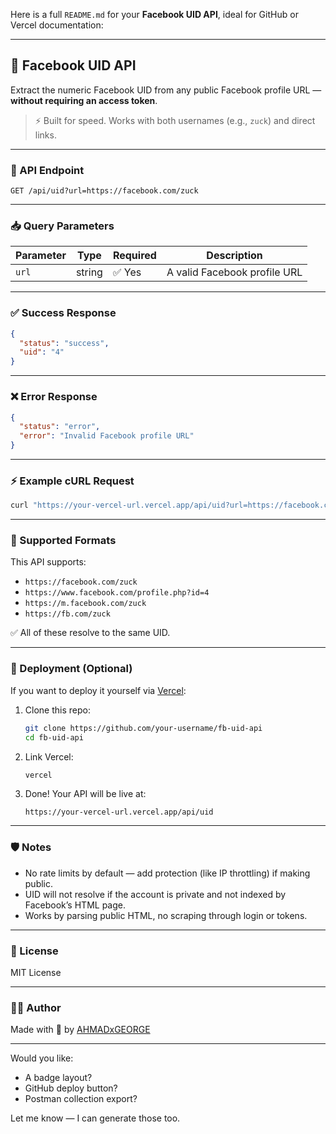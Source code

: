 Here is a full `README.md` for your **Facebook UID API**, ideal for GitHub or Vercel documentation:

---

## 📘 Facebook UID API

Extract the numeric Facebook UID from any public Facebook profile URL — **without requiring an access token**.

> ⚡️ Built for speed. Works with both usernames (e.g., `zuck`) and direct links.

---

### 🔗 API Endpoint

```
GET /api/uid?url=https://facebook.com/zuck
```

---

### 📥 Query Parameters

| Parameter | Type   | Required | Description                  |
| --------- | ------ | -------- | ---------------------------- |
| `url`     | string | ✅ Yes    | A valid Facebook profile URL |

---

### ✅ Success Response

```json
{
  "status": "success",
  "uid": "4"
}
```

---

### ❌ Error Response

```json
{
  "status": "error",
  "error": "Invalid Facebook profile URL"
}
```

---

### ⚡ Example cURL Request

```bash
curl "https://your-vercel-url.vercel.app/api/uid?url=https://facebook.com/zuck"
```

---

### 🧪 Supported Formats

This API supports:

* `https://facebook.com/zuck`
* `https://www.facebook.com/profile.php?id=4`
* `https://m.facebook.com/zuck`
* `https://fb.com/zuck`

✅ All of these resolve to the same UID.

---

### 🚀 Deployment (Optional)

If you want to deploy it yourself via [Vercel](https://vercel.com/):

1. Clone this repo:

   ```bash
   git clone https://github.com/your-username/fb-uid-api
   cd fb-uid-api
   ```

2. Link Vercel:

   ```bash
   vercel
   ```

3. Done! Your API will be live at:

   ```
   https://your-vercel-url.vercel.app/api/uid
   ```

---

### 🛡️ Notes

* No rate limits by default — add protection (like IP throttling) if making public.
* UID will not resolve if the account is private and not indexed by Facebook’s HTML page.
* Works by parsing public HTML, no scraping through login or tokens.

---

### 📄 License

MIT License

---

### 👨‍💻 Author

Made with 💙 by [AHMADxGEORGE](https://github.com/Aasyaco)

---

Would you like:

* A badge layout?
* GitHub deploy button?
* Postman collection export?

Let me know — I can generate those too.
